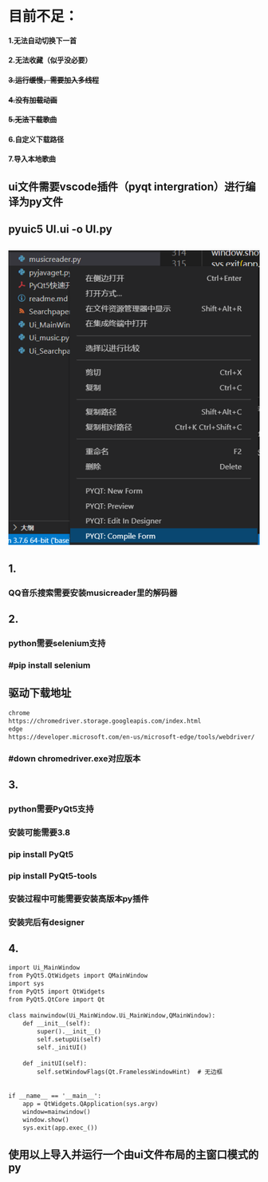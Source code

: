 # 目前不足：

#### 1.无法自动切换下一首

#### 2.无法收藏（似乎没必要）

#### ~~3.运行缓慢，需要加入多线程~~

#### ~~4.没有加载动画~~

#### ~~5.无法下载歌曲~~

#### 6.自定义下载路径

#### 7.导入本地歌曲

## ui文件需要vscode插件（pyqt intergration）进行编译为py文件

## pyuic5 UI.ui -o UI.py

## ![image-20210707193518294](image-20210707193518294.png)

## 1.

### QQ音乐搜索需要安装musicreader里的解码器

## 2.

### python需要selenium支持

### #pip install selenium

## 驱动下载地址

```
chrome
https://chromedriver.storage.googleapis.com/index.html 
edge
https://developer.microsoft.com/en-us/microsoft-edge/tools/webdriver/
```



### #down chromedriver.exe对应版本

## 3.

### python需要PyQt5支持

### 安装可能需要3.8

### pip install PyQt5

### pip install PyQt5-tools

### 安装过程中可能需要安装高版本py插件

### 安装完后有designer

## 4.

```
import Ui_MainWindow
from PyQt5.QtWidgets import QMainWindow
import sys
from PyQt5 import QtWidgets
from PyQt5.QtCore import Qt

class mainwindow(Ui_MainWindow.Ui_MainWindow,QMainWindow):
    def __init__(self):
        super().__init__()
        self.setupUi(self)
        self._initUI()

    def _initUI(self):
        self.setWindowFlags(Qt.FramelessWindowHint)  # 无边框


if __name__ == '__main__':
    app = QtWidgets.QApplication(sys.argv)
    window=mainwindow()
    window.show() 
    sys.exit(app.exec_())
```

## 使用以上导入并运行一个由ui文件布局的主窗口模式的py




